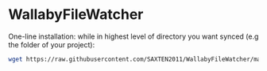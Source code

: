 # WallabyFileWatcher

One-line installation:
while in highest level of directory you want synced (e.g the folder of your project):
```bash
wget https://raw.githubusercontent.com/SAXTEN2011/WallabyFileWatcher/master/piInstall.sh && sudo chmod +x ./piInstall.sh && ./piInstall.sh
```
